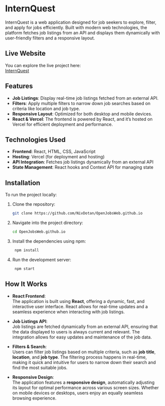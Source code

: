 # InternQuest

InternQuest is a web application designed for job seekers to explore, filter, and apply for jobs efficiently. Built with modern web technologies, the platform fetches job listings from an API and displays them dynamically with user-friendly filters and a responsive layout.

## Live Website

You can explore the live project here:  
[InternQuest](https://nivdotan.github.io/OpenJobsWeb.github.io/)

## Features

- **Job Listings**: Display real-time job listings fetched from an external API.
- **Filters**: Apply multiple filters to narrow down job searches based on criteria like location and job type.
- **Responsive Layout**: Optimized for both desktop and mobile devices.
- **React & Vercel**: The frontend is powered by React, and it’s hosted on Vercel for efficient deployment and performance.

## Technologies Used

- **Frontend**: React, HTML, CSS, JavaScript
- **Hosting**: Vercel (for deployment and hosting)
- **API Integration**: Fetches job listings dynamically from an external API
- **State Management**: React hooks and Context API for managing state

## Installation

To run the project locally:

1. Clone the repository:
   ```bash
   git clone https://github.com/NivDotan/OpenJobsWeb.github.io


2. Navigate into the project directory:
   ```bash
   cd OpenJobsWeb.github.io

4. Install the dependencies using npm:
   ```bash
    npm install

6. Run the development server:
   ```bash
    npm start


## How It Works

- **React Frontend**:  
  The application is built using **React**, offering a dynamic, fast, and interactive user interface. React allows for real-time updates and a seamless experience when interacting with job listings.

- **Job Listings API**:  
  Job listings are fetched dynamically from an external API, ensuring that the data displayed to users is always current and relevant. The integration allows for easy updates and maintenance of the job data.

- **Filters & Search**:  
  Users can filter job listings based on multiple criteria, such as **job title**, **location**, and **job type**. The filtering process happens in real-time, making it quick and intuitive for users to narrow down their search and find the most suitable jobs.

- **Responsive Design**:  
  The application features a **responsive design**, automatically adjusting its layout for optimal performance across various screen sizes. Whether on mobile devices or desktops, users enjoy an equally seamless browsing experience.


